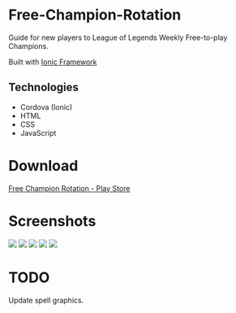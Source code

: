 # Free-Champion-Rotation
Guide for new players to League of Legends Weekly Free-to-play Champions.

Built with [Ionic Framework](http://ionicframework.com/)

## Technologies
* Cordova (Ionic)
* HTML
* CSS 
* JavaScript

# Download
[Free Champion Rotation - Play Store](https://play.google.com/store/apps/details?id=com.ssimunic.freechampionrotation)

# Screenshots
![](http://i.imgur.com/vmH4LA1.png)
![](http://i.imgur.com/K25SE3S.png)
![](http://i.imgur.com/1OCq6A9.png)
![](http://i.imgur.com/BwQ0xB5.png)
![](http://i.imgur.com/SyLsORT.png)

# TODO
Update spell graphics.
